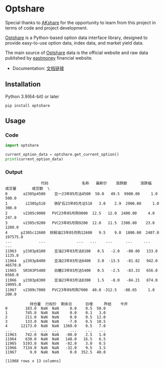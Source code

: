 # Optshare

Special thanks to [AKshare](https://github.com/akfamily/akshare) for the opportunity to learn from this project in terms of code and project development.

[Optshare](https://github.com/yulu0131/optshare) is a Python-based option data interface library, designed to provide easy-to-use option data, index data, and market yield data.

The main source of [Optshare](https://github.com/yulu0131/optshare) data is the official website and raw data published by [eastmoney](https://www.eastmoney.com/) financial website.

- Documentation: [文档链接](https://optshare.readthedocs.io/en/latest/) 

## Installation
Python 3.9(64-bit) or later
```
pip install optshare
```

## Usage
### Code

```python
import optshare

current_option_data = optshare.get_current_option()
print(current_option_data)
```
### Output

```
                代码               名称   最新价    涨跌额      涨跌幅     成交量       成交额  \
0       a2305p4500    豆一23年05月沽4500  50.0   49.5  9900.00     1.0     500.0   
1        i2305p510    铁矿石23年05月沽510   3.0    2.9  2900.00     1.0     300.0   
2       v2305c9000   PVC23年05月购9000  12.5   12.0  2400.00     4.0     247.0   
3       v2305c9200   PVC23年05月购9200  12.0   11.5  2300.00    23.0    1280.0   
4      p2305c12600  棕榈油23年05月购12600   9.5    9.0  1800.00  2407.0  197575.0   
...            ...              ...   ...    ...      ...     ...       ...   
11963   y2303p8100    豆油23年03月沽8100   0.5   -2.0   -80.00   133.0    1135.0   
11964   y2303p8400    豆油23年03月沽8400   3.0  -13.5   -81.82   942.0   46570.0   
11965   SR303P5400    白糖23年03月沽5400   0.5   -2.5   -83.33   656.0    6560.0   
11966   y2303p8300    豆油23年03月沽8300   1.5   -8.0   -84.21   874.0   19995.0   
11967   v2309c7000   PVC23年09月购7000  40.0 -312.5   -88.65     1.0     200.0   

           持仓量  行权价  剩余日      日增     昨结    今开  
0        183.0  NaN  NaN     0.0    0.5  50.0  
1        745.0  NaN  NaN     0.0    0.1   3.0  
2        211.0  NaN  NaN     0.0    0.5  12.0  
3        133.0  NaN  NaN    -7.0    0.5  10.5  
4      12173.0  NaN  NaN  1360.0    0.5   7.0  
...        ...  ...  ...     ...    ...   ...  
11963    742.0  NaN  NaN   -80.0    2.5   1.0  
11964    630.0  NaN  NaN   148.0   16.5   6.5  
11965   5193.0  NaN  NaN   -82.0    3.0   0.5  
11966   7134.0  NaN  NaN   -32.0    9.5   3.5  
11967      9.0  NaN  NaN     0.0  352.5  40.0  

[11968 rows x 13 columns]
```